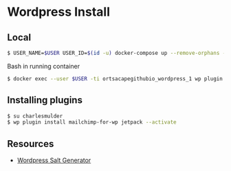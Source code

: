 # Wordpress Install

## Local

```bash
$ USER_NAME=$USER USER_ID=$(id -u) docker-compose up --remove-orphans --build
```

Bash in running container
```bash
$ docker exec --user $USER -ti ortsacapegithubio_wordpress_1 wp plugin install mailchimp-for-wp jetpack imsanity the-events-calendar social-login-with-auto0 updraftplus --activate
```

## Installing plugins
```bash
$ su charlesmulder
$ wp plugin install mailchimp-for-wp jetpack --activate
```

## Resources
* [Wordpress Salt Generator](https://api.wordpress.org/secret-key/1.1/salt/)
